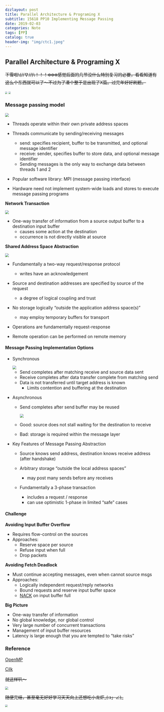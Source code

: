 ```yaml
---
dzzlayout: post
title: Parallel Architecture & Programing X
subtitle: 15618 PP10 Implementing Message Passing
date: 2019-02-03
categories: Note
tags: [PP]
catalog: true
header-img: "img/ctc1.jpeg"
---
```


## Parallel Architecture & Programing X

<script type="text/javascript" src="http://cdn.mathjax.org/mathjax/latest/MathJax.js?config=default"></script>

~~下雪啦\\(//∇//)\！！！❄️❄️❄️感觉后面的几节没什么特别复习的必要，看看知道有这么个东西就可以了～不过为了凑个整于是出现了X篇。过完年好好刷题。~~

<img src="https://raw.githubusercontent.com/YijiaJin/Plot/master/bvsnow1.jpeg" style="zoom:45%">

<img src="https://raw.githubusercontent.com/YijiaJin/Plot/master/bvsnow.jpeg" style="zoom:45%">

### Message passing model

<img src="https://raw.githubusercontent.com/YijiaJin/Plot/master/mpm.png" style="zoom:75%">

* Threads operate within their own private address spaces
* Threads communicate by sending/receiving messages
  * send: specifies recipient, buffer to be transmitted, and optional message identifier
  * receive: sender, specifies buffer to store data, and optional message identifier
  * Sending messages is the only way to exchange data between threads 1 and 2

* Popular software library: MPI (message passing interface)
* Hardware need not implement system-wide loads and stores to execute message passing programs

**Network Transaction**

<img src="https://raw.githubusercontent.com/YijiaJin/Plot/master/networktransaction.png" style="zoom:75%">

* One-way transfer of information from a source output buffer to a destination input buffer
  * causes some action at the destination
  * occurrence is not directly visible at source

**Shared Address Space Abstraction**

<img src="https://raw.githubusercontent.com/YijiaJin/Plot/master/sasabstraction.png" style="zoom:75%">

* Fundamentally a two-way request/response protocol
  * writes have an acknowledgement

* Source and destination addresses are specified by source of the request
  * a degree of logical coupling and trust
* No storage logically “outside the application address space(s)”
  * may employ temporary buffers for transport
* Operations are fundamentally request-response
* Remote operation can be performed on remote memory

#### Message Passing Implementation Options

* Synchronous

  <img src="https://raw.githubusercontent.com/YijiaJin/Plot/master/synchronousmp.png" style="zoom:75%">

  * Send completes after matching receive and source data sent
  * Receive completes after data transfer complete from matching send
  * Data is not transferred until target address is known
    * Limits contention and buffering at the destination

* Asynchronous

  * Send completes after send buffer may be reused

    <img src="https://raw.githubusercontent.com/YijiaJin/Plot/master/asynchronousmp.png" style="zoom:75%">

  * Good: source does not stall waiting for the destination to receive

  * Bad: storage is required within the message layer

* Key Features of Message Passing Abstraction

  * Source knows send address, destination knows receive address (after handshake)
  * Arbitrary storage “outside the local address spaces”
    * may post many sends before any receives

  * Fundamentally a 3-phase transaction
    * includes a request / response
    * can use optimistic 1-phase in limited “safe” cases

#### Challenge

**Avoiding Input Buffer Overflow**

* Requires flow-control on the sources
* Approaches:
  * Reserve space per source
  * Refuse input when full
  * Drop packets

**Avoiding Fetch Deadlock**

* Must continue accepting messages, even when cannot source msgs
* Approaches:
  * Logically independent request/reply networks
  * Bound requests and reserve input buffer space
  * [NACK](https://en.wikipedia.org/wiki/Acknowledgement_(data_networks)) on input buffer full

**Big Picture**

* One-way transfer of information
* No global knowledge, nor global control
* Very large number of concurrent transactions
* Management of input buffer resources
* Latency is large enough that you are tempted to “take risks”

### Reference

[OpenMP](https://www.openmprtl.org)

[Cilk](https://bitbucket.org/intelcilkruntime/intel-cilk-runtime)

~~就这样叭～~~

<img src="https://raw.githubusercontent.com/YijiaJin/Plot/master/wangci1.png" style="zoom:65%">

~~随便完结，甚至毫无好好学习天天向上还想吃小龙虾\_(:з」∠)_~~ 

<img src="https://raw.githubusercontent.com/YijiaJin/Plot/master/bainian.jpeg" style="zoom:50%">